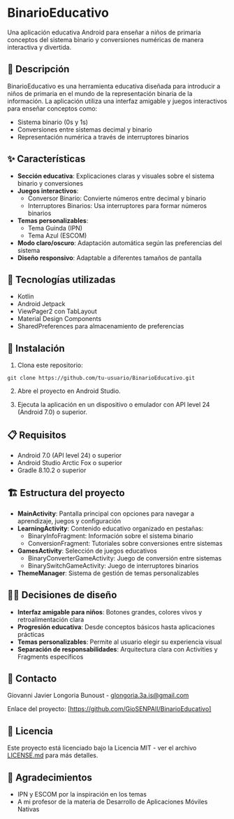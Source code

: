 # BinarioEducativo

Una aplicación educativa Android para enseñar a niños de primaria conceptos del sistema binario y conversiones numéricas de manera interactiva y divertida.

## 📱 Descripción

BinarioEducativo es una herramienta educativa diseñada para introducir a niños de primaria en el mundo de la representación binaria de la información. La aplicación utiliza una interfaz amigable y juegos interactivos para enseñar conceptos como:

- Sistema binario (0s y 1s)
- Conversiones entre sistemas decimal y binario
- Representación numérica a través de interruptores binarios

## ✨ Características

- **Sección educativa**: Explicaciones claras y visuales sobre el sistema binario y conversiones
- **Juegos interactivos**: 
  - Conversor Binario: Convierte números entre decimal y binario
  - Interruptores Binarios: Usa interruptores para formar números binarios
- **Temas personalizables**:
  - Tema Guinda (IPN)
  - Tema Azul (ESCOM)
- **Modo claro/oscuro**: Adaptación automática según las preferencias del sistema
- **Diseño responsivo**: Adaptable a diferentes tamaños de pantalla


## 🔧 Tecnologías utilizadas

- Kotlin
- Android Jetpack
- ViewPager2 con TabLayout
- Material Design Components
- SharedPreferences para almacenamiento de preferencias

## 🚀 Instalación

1. Clona este repositorio:
```
git clone https://github.com/tu-usuario/BinarioEducativo.git
```

2. Abre el proyecto en Android Studio.

3. Ejecuta la aplicación en un dispositivo o emulador con API level 24 (Android 7.0) o superior.

## 📋 Requisitos

- Android 7.0 (API level 24) o superior
- Android Studio Arctic Fox o superior
- Gradle 8.10.2 o superior

## 🏗️ Estructura del proyecto

- **MainActivity**: Pantalla principal con opciones para navegar a aprendizaje, juegos y configuración
- **LearningActivity**: Contenido educativo organizado en pestañas:
  - BinaryInfoFragment: Información sobre el sistema binario
  - ConversionFragment: Tutoriales sobre conversiones entre sistemas
- **GamesActivity**: Selección de juegos educativos
  - BinaryConverterGameActivity: Juego de conversión entre sistemas
  - BinarySwitchGameActivity: Juego de interruptores binarios
- **ThemeManager**: Sistema de gestión de temas personalizables

## 👨‍💻 Decisiones de diseño

- **Interfaz amigable para niños**: Botones grandes, colores vivos y retroalimentación clara
- **Progresión educativa**: Desde conceptos básicos hasta aplicaciones prácticas
- **Temas personalizables**: Permite al usuario elegir su experiencia visual
- **Separación de responsabilidades**: Arquitectura clara con Activities y Fragments específicos

## 📝 Contacto

Giovanni Javier Longoria Bunoust - glongoria.3a.is@gmail.com

Enlace del proyecto: [https://github.com/GioSENPAII/BinarioEducativo]

## 📄 Licencia

Este proyecto está licenciado bajo la Licencia MIT - ver el archivo [LICENSE.md](LICENSE.md) para más detalles.

## 🙏 Agradecimientos

- IPN y ESCOM por la inspiración en los temas
- A mi profesor de la materia de Desarrollo de Aplicaciones Móviles Nativas
